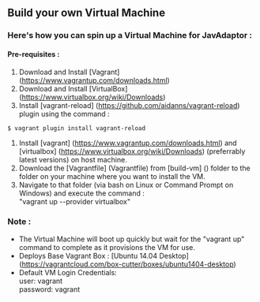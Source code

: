 ## Build your own Virtual Machine

### Here's how you can spin up a Virtual Machine for JavAdaptor :

#### Pre-requisites :
1. Download and Install [Vagrant] (https://www.vagrantup.com/downloads.html)
2. Download and Install [VirtualBox] (https://www.virtualbox.org/wiki/Downloads)
3. Install [vagrant-reload] (https://github.com/aidanns/vagrant-reload) plugin using the command :  
```
$ vagrant plugin install vagrant-reload
```

1. Install [vagrant] (https://www.vagrantup.com/downloads.html) and [virtualbox] (https://www.virtualbox.org/wiki/Downloads) (preferrably latest versions) on host machine.
2. Download the [Vagrantfile] (Vagrantfile) from [build-vm] () folder to the folder on your machine where you want to install the VM.
3. Navigate to that folder (via bash on Linux or Command Prompt on Windows) and execute the command :  
      "vagrant up --provider virtualbox"

### Note :  
 -  The Virtual Machine will boot up quickly but wait for the "vagrant up" command to complete as it provisions the VM for use.
 -  Deploys Base Vagrant Box : [Ubuntu 14.04 Desktop] (https://vagrantcloud.com/box-cutter/boxes/ubuntu1404-desktop)
 -  Default VM Login Credentials:  
      user: vagrant  
      password: vagrant
